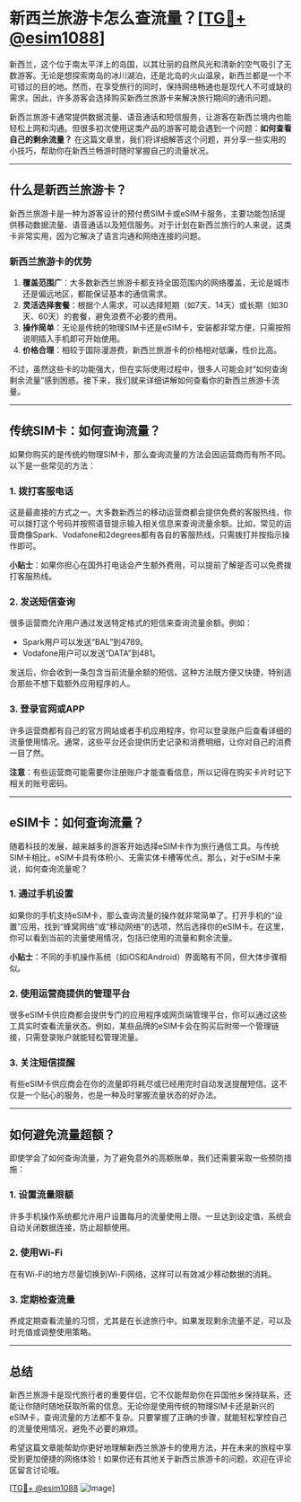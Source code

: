 # 新西兰旅游卡怎么查流量？[[TG💪+ @esim1088](https://t.me/s/esim1088)]

新西兰，这个位于南太平洋上的岛国，以其壮丽的自然风光和清新的空气吸引了无数游客。无论是想探索南岛的冰川湖泊，还是北岛的火山温泉，新西兰都是一个不可错过的目的地。然而，在享受旅行的同时，保持网络畅通也是现代人不可或缺的需求。因此，许多游客会选择购买新西兰旅游卡来解决旅行期间的通讯问题。

新西兰旅游卡通常提供数据流量、语音通话和短信服务，让游客在新西兰境内也能轻松上网和沟通。但很多初次使用这类产品的游客可能会遇到一个问题：**如何查看自己的剩余流量？** 在这篇文章里，我们将详细解答这个问题，并分享一些实用的小技巧，帮助你在新西兰畅游时随时掌握自己的流量状况。

---

## **什么是新西兰旅游卡？**

新西兰旅游卡是一种为游客设计的预付费SIM卡或eSIM卡服务，主要功能包括提供移动数据流量、语音通话以及短信服务。对于计划在新西兰旅行的人来说，这类卡非常实用，因为它解决了语言沟通和网络连接的问题。

### **新西兰旅游卡的优势**
1. **覆盖范围广**：大多数新西兰旅游卡都支持全国范围内的网络覆盖，无论是城市还是偏远地区，都能保证基本的通信需求。
2. **灵活选择套餐**：根据个人需求，可以选择短期（如7天、14天）或长期（如30天、60天）的套餐，避免浪费不必要的费用。
3. **操作简单**：无论是传统的物理SIM卡还是eSIM卡，安装都非常方便，只需按照说明插入手机即可开始使用。
4. **价格合理**：相较于国际漫游费，新西兰旅游卡的价格相对低廉，性价比高。

不过，虽然这些卡的功能强大，但在实际使用过程中，很多人可能会对“如何查询剩余流量”感到困惑。接下来，我们就来详细讲解如何查看你的新西兰旅游卡流量。

---

## **传统SIM卡：如何查询流量？**

如果你购买的是传统的物理SIM卡，那么查询流量的方法会因运营商而有所不同。以下是一些常见的方法：

### **1. 拨打客服电话**
这是最直接的方式之一。大多数新西兰的移动运营商都会提供免费的客服热线，你可以拨打这个号码并按照语音提示输入相关信息来查询流量余额。比如，常见的运营商像Spark、Vodafone和2degrees都有各自的客服热线，只需拨打并按指示操作即可。

**小贴士**：如果你担心在国外打电话会产生额外费用，可以提前了解是否可以免费拨打客服热线。

### **2. 发送短信查询**
很多运营商允许用户通过发送特定格式的短信来查询流量余额。例如：
- Spark用户可以发送“BAL”到4789。
- Vodafone用户可以发送“DATA”到481。

发送后，你会收到一条包含当前流量余额的短信。这种方法既方便又快捷，特别适合那些不想下载额外应用程序的人。

### **3. 登录官网或APP**
许多运营商都有自己的官方网站或者手机应用程序，你可以登录账户后查看详细的流量使用情况。通常，这些平台还会提供历史记录和消费明细，让你对自己的消费一目了然。

**注意**：有些运营商可能需要你注册账户才能查看信息，所以记得在购买卡片时记下相关的账号密码。

---

## **eSIM卡：如何查询流量？**

随着科技的发展，越来越多的游客开始选择eSIM卡作为旅行通信工具。与传统SIM卡相比，eSIM卡具有体积小、无需实体卡槽等优点。那么，对于eSIM卡来说，如何查询流量呢？

### **1. 通过手机设置**
如果你的手机支持eSIM卡，那么查询流量的操作就非常简单了。打开手机的“设置”应用，找到“蜂窝网络”或“移动网络”的选项，然后选择你的eSIM卡。在这里，你可以看到当前的流量使用情况，包括已使用的流量和剩余流量。

**小贴士**：不同的手机操作系统（如iOS和Android）界面略有不同，但大体步骤相似。

### **2. 使用运营商提供的管理平台**
很多eSIM卡供应商都会提供专门的应用程序或网页端管理平台，你可以通过这些工具实时查看流量状态。例如，某些品牌的eSIM卡会在购买后附带一个管理链接，只需登录账户就能轻松管理流量。

### **3. 关注短信提醒**
有些eSIM卡供应商会在你的流量即将耗尽或已经用完时自动发送提醒短信。这不仅是一个贴心的服务，也是一种及时掌握流量状态的好办法。

---

## **如何避免流量超额？**

即使学会了如何查询流量，为了避免意外的高额账单，我们还需要采取一些预防措施：

### **1. 设置流量限额**
许多手机操作系统都允许用户设置每月的流量使用上限。一旦达到设定值，系统会自动关闭数据连接，防止超额使用。

### **2. 使用Wi-Fi**
在有Wi-Fi的地方尽量切换到Wi-Fi网络，这样可以有效减少移动数据的消耗。

### **3. 定期检查流量**
养成定期查看流量的习惯，尤其是在长途旅行中。如果发现剩余流量不足，可以及时充值或调整使用策略。

---

## **总结**

新西兰旅游卡是现代旅行者的重要伴侣，它不仅能帮助你在异国他乡保持联系，还能让你随时随地获取所需的信息。无论你是使用传统的物理SIM卡还是新兴的eSIM卡，查询流量的方法都不复杂。只要掌握了正确的步骤，就能轻松掌控自己的流量使用情况，避免不必要的麻烦。

希望这篇文章能帮助你更好地理解新西兰旅游卡的使用方法，并在未来的旅程中享受到更加便捷的网络体验！如果你还有其他关于新西兰旅游卡的问题，欢迎在评论区留言讨论哦。

[[TG💪+ @esim1088](https://t.me/s/esim1088) ![Image](https://i.postimg.cc/4NQfJmqS/Snipaste-2025-05-13-00-14-12.png)]